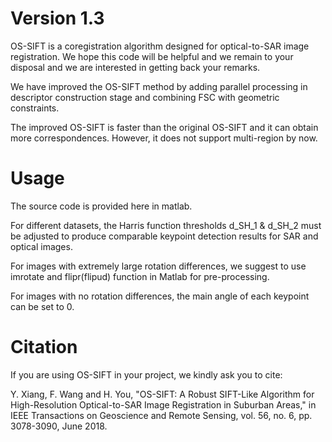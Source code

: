 # Version 1.3
OS-SIFT is a coregistration algorithm designed for optical-to-SAR image registration. We hope this code will be helpful and we remain to your disposal and we are interested in getting back your remarks. 

We have improved the OS-SIFT method by adding parallel processing in descriptor construction stage and combining FSC with geometric constraints.

The improved OS-SIFT is faster than the original OS-SIFT and it can obtain more correspondences. However, it does not support multi-region by now.

# Usage
The source code is provided here in matlab.

For different datasets, the Harris function thresholds d_SH_1 & d_SH_2 must be adjusted to produce comparable keypoint detection results for SAR and optical images.

For images with extremely large rotation differences, we suggest to use imrotate and flipr(flipud) function in Matlab for pre-processing.

For images with no rotation differences, the main angle of each keypoint can be set to 0.

# Citation
If you are using OS-SIFT in your project, we kindly ask you to cite:

Y. Xiang, F. Wang and H. You, "OS-SIFT: A Robust SIFT-Like Algorithm for High-Resolution Optical-to-SAR Image Registration in Suburban Areas," in IEEE Transactions on Geoscience and Remote Sensing, vol. 56, no. 6, pp. 3078-3090, June 2018.
